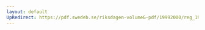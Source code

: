 ```yaml
---
layout: default
UpRedirect: https://pdf.swedeb.se/riksdagen-volumeG-pdf/19992000/reg_19992000/reg_19992000_0402.pdf
---
```

